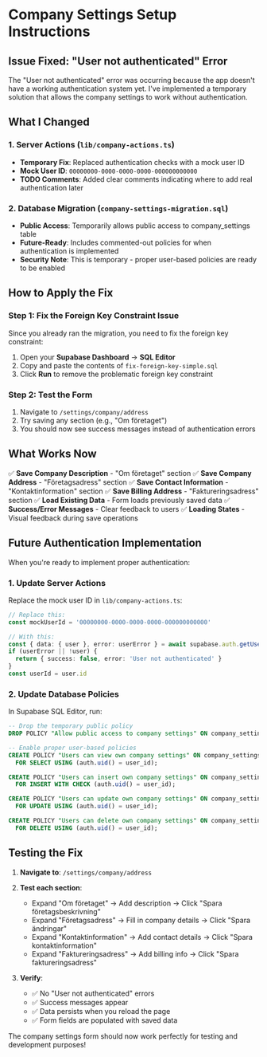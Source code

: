 # Company Settings Setup Instructions

## Issue Fixed: "User not authenticated" Error

The "User not authenticated" error was occurring because the app doesn't have a working authentication system yet. I've implemented a temporary solution that allows the company settings to work without authentication.

## What I Changed

### 1. Server Actions (`lib/company-actions.ts`)
- **Temporary Fix**: Replaced authentication checks with a mock user ID
- **Mock User ID**: `00000000-0000-0000-0000-000000000000`
- **TODO Comments**: Added clear comments indicating where to add real authentication later

### 2. Database Migration (`company-settings-migration.sql`)
- **Public Access**: Temporarily allows public access to company_settings table
- **Future-Ready**: Includes commented-out policies for when authentication is implemented
- **Security Note**: This is temporary - proper user-based policies are ready to be enabled

## How to Apply the Fix

### Step 1: Fix the Foreign Key Constraint Issue
Since you already ran the migration, you need to fix the foreign key constraint:

1. Open your **Supabase Dashboard** → **SQL Editor**
2. Copy and paste the contents of `fix-foreign-key-simple.sql`
3. Click **Run** to remove the problematic foreign key constraint

### Step 2: Test the Form
1. Navigate to `/settings/company/address`
2. Try saving any section (e.g., "Om företaget")
3. You should now see success messages instead of authentication errors

## What Works Now

✅ **Save Company Description** - "Om företaget" section
✅ **Save Company Address** - "Företagsadress" section
✅ **Save Contact Information** - "Kontaktinformation" section
✅ **Save Billing Address** - "Faktureringsadress" section
✅ **Load Existing Data** - Form loads previously saved data
✅ **Success/Error Messages** - Clear feedback to users
✅ **Loading States** - Visual feedback during save operations

## Future Authentication Implementation

When you're ready to implement proper authentication:

### 1. Update Server Actions
Replace the mock user ID in `lib/company-actions.ts`:
```typescript
// Replace this:
const mockUserId = '00000000-0000-0000-0000-000000000000'

// With this:
const { data: { user }, error: userError } = await supabase.auth.getUser()
if (userError || !user) {
  return { success: false, error: 'User not authenticated' }
}
const userId = user.id
```

### 2. Update Database Policies
In Supabase SQL Editor, run:
```sql
-- Drop the temporary public policy
DROP POLICY "Allow public access to company settings" ON company_settings;

-- Enable proper user-based policies
CREATE POLICY "Users can view own company settings" ON company_settings
  FOR SELECT USING (auth.uid() = user_id);

CREATE POLICY "Users can insert own company settings" ON company_settings
  FOR INSERT WITH CHECK (auth.uid() = user_id);

CREATE POLICY "Users can update own company settings" ON company_settings
  FOR UPDATE USING (auth.uid() = user_id);

CREATE POLICY "Users can delete own company settings" ON company_settings
  FOR DELETE USING (auth.uid() = user_id);
```

## Testing the Fix

1. **Navigate to**: `/settings/company/address`
2. **Test each section**:
   - Expand "Om företaget" → Add description → Click "Spara företagsbeskrivning"
   - Expand "Företagsadress" → Fill in company details → Click "Spara ändringar"
   - Expand "Kontaktinformation" → Add contact details → Click "Spara kontaktinformation"
   - Expand "Faktureringsadress" → Add billing info → Click "Spara faktureringsadress"

3. **Verify**:
   - ✅ No "User not authenticated" errors
   - ✅ Success messages appear
   - ✅ Data persists when you reload the page
   - ✅ Form fields are populated with saved data

The company settings form should now work perfectly for testing and development purposes!
